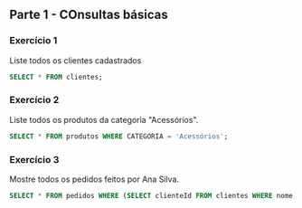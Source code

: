 ## Parte 1 - COnsultas básicas

### Exercício 1

Liste todos os clientes cadastrados

```sql
SELECT * FROM clientes;
```

### Exercício 2

Liste todos os produtos da categoria "Acessórios".

```sql
SELECT * FROM produtos WHERE CATEGORIA = 'Acessórios';
```

### Exercício 3

Mostre todos os pedidos feitos por Ana Silva.

```sql
SELECT * FROM pedidos WHERE (SELECT clienteId FROM clientes WHERE nome = 'Ana Silva');
```
